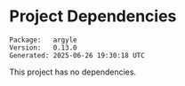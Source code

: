 # Project Dependencies
    Package:   argyle
    Version:   0.13.0
    Generated: 2025-06-26 19:30:18 UTC

This project has no dependencies.
